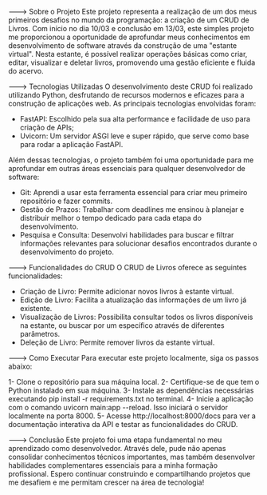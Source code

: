 ---> Sobre o Projeto
Este projeto representa a realização de um dos meus primeiros desafios no mundo da programação: a criação de um CRUD de Livros. 
Com início no dia 10/03 e conclusão em 13/03, este simples projeto me proporcionou a oportunidade de aprofundar meus conhecimentos em desenvolvimento de software através da construção de uma "estante virtual". 
Nesta estante, é possível realizar operações básicas como criar, editar, visualizar e deletar livros, promovendo uma gestão eficiente e fluida do acervo.

---> Tecnologias Utilizadas
O desenvolvimento deste CRUD foi realizado utilizando Python, desfrutando de recursos modernos e eficazes para a construção de aplicações web. 
As principais tecnologias envolvidas foram:

- FastAPI: Escolhido pela sua alta performance e facilidade de uso para criação de APIs;
- Uvicorn: Um servidor ASGI leve e super rápido, que serve como base para rodar a aplicação FastAPI.

Além dessas tecnologias, o projeto também foi uma oportunidade para me aprofundar em outras áreas essenciais para qualquer desenvolvedor de software:

- Git: Aprendi a usar esta ferramenta essencial para criar meu primeiro repositório e fazer commits.
- Gestão de Prazos: Trabalhar com deadlines me ensinou à planejar e distribuir melhor o tempo dedicado para cada etapa do desenvolvimento.
- Pesquisa e Consulta: Desenvolvi habilidades para buscar e filtrar informações relevantes para solucionar desafios encontrados durante o desenvolvimento do projeto.


---> Funcionalidades do CRUD
O CRUD de Livros oferece as seguintes funcionalidades:

- Criação de Livro: Permite adicionar novos livros à estante virtual.
- Edição de Livro: Facilita a atualização das informações de um livro já existente.
- Visualização de Livros: Possibilita consultar todos os livros disponíveis na estante, ou buscar por um específico através de diferentes parâmetros.
- Deleção de Livro: Permite remover livros da estante virtual.


---> Como Executar
Para executar este projeto localmente, siga os passos abaixo:

1- Clone o repositório para sua máquina local.
2- Certifique-se de que tem o Python instalado em sua máquina.
3- Instale as dependências necessárias executando pip install -r requirements.txt no terminal.
4- Inicie a aplicação com o comando uvicorn main:app --reload. Isso iniciará o servidor localmente na porta 8000.
5- Acesse http://localhost:8000/docs para ver a documentação interativa da API e testar as funcionalidades do CRUD.


---> Conclusão
Este projeto foi uma etapa fundamental no meu aprendizado como desenvolvedor. 
Através dele, pude não apenas consolidar conhecimentos técnicos importantes, mas também desenvolver habilidades complementares essenciais para a minha formação profissional.
Espero continuar construindo e compartilhando projetos que me desafiem e me permitam crescer na área de tecnologia!
